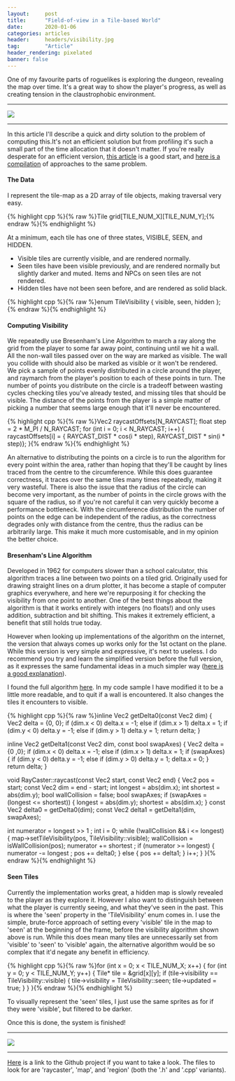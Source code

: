 ```yaml
---
layout:     post
title:      "Field-of-view in a Tile-based World"
date:       2020-01-06
categories: articles
header:     headers/visibility.jpg
tag:        "Article"
header_rendering: pixelated
banner: false
---
```


One of my favourite parts of roguelikes is exploring the dungeon, revealing the map over time. It's a great way to show the player's progress, as well as creating tension in the claustrophobic environment.

---

<img src="{{ site.s3_path }}/visibility/1.gif" class="img-fluid" style="image-rendering: pixelated">

---

In this article I'll describe a quick and dirty solution to the problem of computing this.It's not an efficient solution but from profiling it's such a small part of the time allocation that it doesn't matter. If you're really desperate for an efficient version, <a href="http://journal.stuffwithstuff.com/2015/09/07/what-the-hero-sees/">this article</a> is a good start, and <a href="http://www.roguebasin.com/index.php?title=Field_of_Vision">here is a compilation</a> of approaches to the same problem.

#### The Data

I represent the tile-map as a 2D array of tile objects, making traversal very easy.

{% highlight cpp %}{% raw %}Tile grid[TILE_NUM_X][TILE_NUM_Y];{% endraw %}{% endhighlight %}

At a minimum, each tile has one of three states, VISIBLE, SEEN, and HIDDEN.

- Visible tiles are currently visible, and are rendered normally.
- Seen tiles have been visible previously, and are rendered normally but slightly darker and muted. Items and NPCs on seen tiles are not rendered.
- Hidden tiles have not been seen before, and are rendered as solid black.

{% highlight cpp %}{% raw %}enum TileVisibility {
  visible, seen, hidden
};{% endraw %}{% endhighlight %}

#### Computing Visibility

We repeatedly use Bresenham's Line Algorithm to march a ray along the grid from the player to some far away point, continuing until we hit a wall. All the non-wall tiles passed over on the way are marked as visible. The wall you collide with should also be marked as visible or it won't be rendered. We pick a sample of points evenly distributed in a circle around the player, and raymarch from the player's position to each of these points in turn. The number of points you distribute on the circle is a tradeoff between wasting cycles checking tiles you've already tested, and missing tiles that should be visible. The distance of the points from the player is a simple matter of picking a number that seems large enough that it'll never be encountered.

{% highlight cpp %}{% raw %}Vec2 raycastOffsets[N_RAYCAST];
float step = 2 * M_PI / N_RAYCAST;
for (int i = 0; i < N_RAYCAST; i++) {
  raycastOffsets[i] = {
  RAYCAST_DIST * cos(i * step),
  RAYCAST_DIST * sin(i * step)};
}{% endraw %}{% endhighlight %}

An alternative to distributing the points on a circle is to run the algorithm for every point within the area, rather than hoping that they'll be caught by lines traced from the centre to the circumference. While this does guarantee correctness, it traces over the same tiles many times repeatedly, making it very wasteful. There is also the issue that the radius of the circle can become very important, as the number of points in the circle grows with the square of the radius, so if you're not careful it can very quickly become a performance bottleneck. With the circumference distribution the number of points on the edge can be independent of the radius, as the correctness degrades only with distance from the centre, thus the radius can be arbitrarily large. This make it much more customisable, and in my opinion the better choice.

#### Bresenham's Line Algorithm

Developed in 1962 for computers slower than a school calculator, this algorithm traces a line between two points on a tiled grid. Originally used for drawing straight lines on a drum plotter, it has become a staple of computer graphics everywhere, and here we're repurposing it for checking the visibility from one point to another. One of the best things about the algorithm is that it works entirely with integers (no floats!) and only uses addition, subtraction and bit shifting. This makes it extremely efficient, a benefit that still holds true today.

However when looking up implementations of the algorithm on the internet, the version that always comes up works only for the 1st octant on the plane. While this version is very simple and expressive, it's next to useless. I do recommend you try and learn the simplified version before the full version, as it expresses the same fundamental ideas in a much simpler way (<a href="https://csustan.csustan.edu/~tom/Lecture-Notes/Graphics/Bresenham-Line/Bresenham-Line.pdf">here is a good explanation</a>).

I found the full algorithm <a href="https://stackoverflow.com/questions/11678693/all-cases-covered-bresenhams-line-algorithm">here</a>. In my code sample I have modified it to be a little more readable, and to quit if a wall is encountered. It also changes the tiles it encounters to visible.

{% highlight cpp %}{% raw %}inline Vec2 getDelta0(const Vec2 dim) {
  Vec2 delta = {0, 0};
  if (dim.x < 0) delta.x = -1; else if (dim.x > 1) delta.x = 1;
  if (dim.y < 0) delta.y = -1; else if (dim.y > 1) delta.y = 1;
  return delta;
}

inline Vec2 getDelta1(const Vec2 dim, const bool swapAxes) {
  Vec2 delta = {0 ,0};
  if (dim.x < 0) delta.x = -1; else if (dim.x > 1) delta.x = 1;
  if (swapAxes) {
    if (dim.y < 0) delta.y = -1; else if (dim.y > 0) delta.y = 1;
    delta.x = 0;
  }
  return delta;
}

void RayCaster::raycast(const Vec2 start, const Vec2 end) {
  Vec2 pos = start;
  const Vec2 dim = end - start;
  int longest = abs(dim.x);
  int shortest = abs(dim.y);
  bool wallCollision = false;
  bool swapAxes;
  if (swapAxes = (longest <= shortest)) {
    longest = abs(dim.y);
    shortest = abs(dim.x);
  }
  const Vec2 delta0 = getDelta0(dim);
  const Vec2 delta1 = getDelta1(dim, swapAxes);

  int numerator = longest >> 1 ;
  int i = 0;
  while (!wallCollision && i <= longest) {
    map->setTileVisibility(pos, TileVisibility::visible);
    wallCollision = isWallCollision(pos);
    numerator += shortest ;
    if (numerator >= longest) {
      numerator -= longest ;
      pos += delta0;
    } else {
      pos += delta1;
    }
    i++;
  }
}{% endraw %}{% endhighlight %}

#### Seen Tiles

Currently the implementation works great, a hidden map is slowly revealed to the player as they explore it. However I also want to distinguish between what the player is currently seeing, and what they've seen in the past. This is where the 'seen' property in the 'TileVisibility' enum comes in. I use the simple, brute-force approach of setting every 'visible' tile in the map to 'seen' at the beginning of the frame, before the visibility algorithm shown above is run. While this does mean many tiles are unnecessarily set from 'visible' to 'seen' to 'visible' again, the alternative algorithm would be so complex that it'd negate any benefit in efficiency.

{% highlight cpp %}{% raw %}for (int x = 0; x < TILE_NUM_X; x++) {
  for (int y = 0; y < TILE_NUM_Y; y++) {
    Tile* tile = &grid[x][y];
    if (tile->visibility == TileVisibility::visible) {
      tile->visibility = TileVisibility::seen;
      tile->updated = true;
    }
  }
}{% endraw %}{% endhighlight %}

To visually represent the 'seen' tiles, I just use the same sprites as for if they were 'visible', but filtered to be darker.

Once this is done, the system is finished!

---

<img src="{{ site.s3_path }}/visibility/2.gif" class="img-fluid" style="image-rendering: pixelated">

---

<a href="https://github.com/benmandrew/Andleite">Here</a> is a link to the Github project if you want to take a look. The files to look for are 'raycaster', 'map', and 'region' (both the '.h' and '.cpp' variants).
